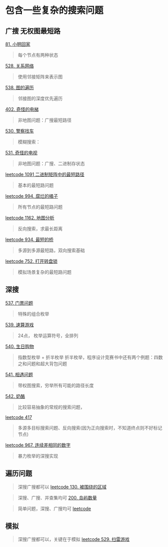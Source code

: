 # 包含一些复杂的搜索问题
## 广搜 无权图最短路

[81. 小明回家](https://oj.haizeix.com/problem/81)

> 每个节点有两种状态

[528. 关系网络](https://oj.haizeix.com/problem/528)
> 使用邻接矩阵来表示图

[538. 图的遍历](https://oj.haizeix.com/problem/538)
> 邻接图的深度优先遍历

[402. 奇怪的电梯](https://oj.haizeix.com/problem/402)
> 非地图问题：广搜最短路径

[530. 警察找车](https://oj.haizeix.com/problem/530)
> 模糊搜索：

[531. 奇怪的电视](https://oj.haizeix.com/problem/531)
> 非地图问题：广搜、二进制存状态

[leetcode 1091 二进制矩阵中的最短路径](https://leetcode.cn/problems/shortest-path-in-binary-matrix/)
> 基本的最短路问题

[leetcode 994. 腐烂的橘子](https://leetcode.cn/problems/rotting-oranges/)
> 所有节点的最短路问题

[leetcode 1162. 地图分析](https://leetcode.cn/problems/as-far-from-land-as-possible/)
> 反向搜索，求最长距离

[leetcode 934. 最短的桥](https://leetcode.cn/problems/shortest-bridge/)
> 多源到多源最短路，双向搜索基础

[leetcode 752. 打开转盘锁](https://leetcode.cn/problems/open-the-lock/)
> 模拟场景复杂的最短路问题

## 深搜
[537. 门票问题](https://oj.haizeix.com/problem/537)
> 特殊的组合枚举

[539. 速算游戏](https://oj.haizeix.com/problem/39)
> 24点， 枚举运算符号，全排列

[540. 生日购物](https://oj.haizeix.com/problem/540)
> 指数型枚举 + 折半枚举
> 折半枚举，程序设计竞赛书中还有两个例题：四数之和问题和超大背包问题

[541. 相遇问题](https://oj.haizeix.com/problem/541)
> 带权图搜索，穷举所有可能的路径长度

[542. 奶酪](https://oj.haizeix.com/problem/542)
> 比较容易抽象的常规的搜索问题，

[leetcode 417](https://leetcode.cn/problems/pacific-atlantic-water-flow/)
> 多源多目标搜索问题、反向搜索(因为正向搜索时，不知道终点则不好标记节点)

[leetcode 967. 连续差相同的数字](https://leetcode.cn/problems/numbers-with-same-consecutive-differences/)
> 暴力枚举的深搜实现

## 遍历问题
> 深搜广搜都可以
[leetcode 130. 被围绕的区域](https://leetcode.cn/problems/surrounded-regions/)

> 深搜、广搜、并查集均可
[200. 岛屿数量](https://leetcode.cn/problems/number-of-islands/)

> 简单问题，深搜、广搜均可
[leetcode ]()

[]()
[]()
[]()

## 模拟
> 深搜广搜都可以，关键在于模拟
[leetcode 529. 扫雷游戏](https://leetcode.cn/problems/minesweeper/)
[]()
[]()
[]()
[]()
[]()
[]()
[]()
[]()
[]()
[]()
[]()
[]()
[]()
[]()
[]()
[]()
